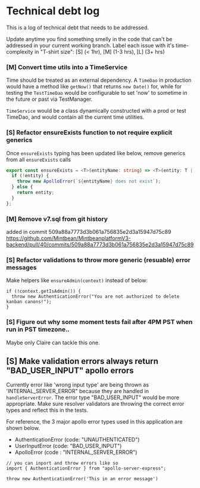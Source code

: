 # Technical debt log

This is a log of technical debt that needs to be addressed.

Update anytime you find something smelly in the code that can't be addressed in your current working branch. Label each issue with it's time-complexity in "T-shirt size": [S] (< 1hr), [M] (1-3 hrs), [L] (3+ hrs)

### [M] Convert time utils into a TimeService

Time should be treated as an external dependency. A `TimeDao` in production would have a method like `getNow()` that returns `new Date()` for, while for testing the `TestTimeDao` would be configurable to set 'now' to sometime in the future or past via TestManager.

`TimeService` would be a class dynamically constructed with a prod or test TimeDao, and would contain all the current time utilities.

### [S] Refactor ensureExists function to not require explicit generics

Once `ensureExists` typing has been updated like below, remove generics from all `ensureExists` calls

```ts
export const ensureExists = <T>(entityName: string) => <T>(entity: T | undefined): T => {
  if (!entity) {
    throw new ApolloError(`${entityName} does not exist`);
  } else {
    return entity;
  }
};
```

### [M] Remove v7.sql from git history

added in commit 509a88a7773d3b061a756835e2d3a15947d75c89
https://github.com/Mintbean/MintbeanplatformV3-backend/pull/40/commits/509a88a7773d3b061a756835e2d3a15947d75c89

### [S] Refactor validations to throw more generic (resuable) error messages

Make helpers like `ensureAdmin(context)` instead of below:

```
if (!context.getIsAdmin()) {
  throw new AuthenticationError("You are not authorized to delete kanban canons!");
}
```

### [S] Figure out why some moment tests fail after 4PM PST when run in PST timezone..

Maybe only Claire can tackle this one.

## [S] Make validation errors always return "BAD_USER_INPUT" apollo errors

Currently error like 'wrong input type' are being thrown as 'INTERNAL_SERVER_ERROR" because they are handled in `handleServerError`. The error type "BAD_USER_INPUT" would be more appropriate. Make sure resolver validators are throwing the correct error types and reflect this in the tests.

For reference, the 3 major apollo error types used in this application are shown below.

- AuthenticationError (code: "UNAUTHENTICATED")
- UserInputError (code: "BAD_USER_INPUT")
- ApolloError (code : "INTERNAL_SERVER_ERROR")

```
// you can inport and throw errors like so
import { AuthenticationError } from "apollo-server-express";

throw new AuthenticationError('This in an error message')
```
